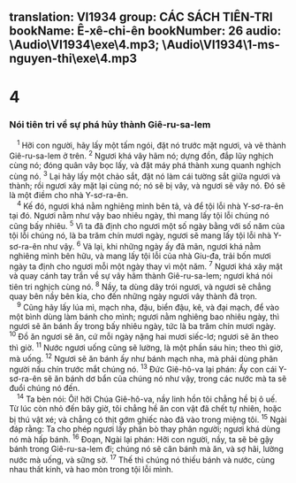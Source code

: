 translation: VI1934
group: CÁC SÁCH TIÊN-TRI
bookName: Ê-xê-chi-ên 
bookNumber: 26
audio: \Audio\VI1934\exe\4.mp3; \Audio\VI1934\1-ms-nguyen-thi\exe\4.mp3
-------

<div class="title"><h1>4</h1><h3>Nói tiên tri về sự phá hủy thành Giê-ru-sa-lem</h3></div>
<span class="verse exe_4_1"> <sup>1</sup> Hỡi con người, hãy lấy một tấm ngói, đặt nó trước mặt ngươi, và vẽ thành Giê-ru-sa-lem ở trên. </span>
<span class="verse exe_4_2"><sup>2</sup> Ngươi khá vây hãm nó; dựng đồn, đắp lũy nghịch cùng nó; đóng quân vây bọc lấy, và đặt máy phá thành xung quanh nghịch cùng nó. </span>
<span class="verse exe_4_3"><sup>3</sup> Lại hãy lấy một chảo sắt, đặt nó làm cái tường sắt giữa ngươi và thành; rồi ngươi xây mặt lại cùng nó; nó sẽ bị vây, và ngươi sẽ vây nó. Đó sẽ là một điềm cho nhà Y-sơ-ra-ên. <br/></span>
<span class="verse exe_4_4"> <sup>4</sup> Kế đó, ngươi khá nằm nghiêng mình bên tả, và để tội lỗi nhà Y-sơ-ra-ên tại đó. Ngươi nằm như vậy bao nhiêu ngày, thì mang lấy tội lỗi chúng nó cũng bấy nhiêu. </span>
<span class="verse exe_4_5"><sup>5</sup> Vì ta đã định cho ngươi một số ngày bằng với số năm của tội lỗi chúng nó, là ba trăm chín mươi ngày, ngươi sẽ mang lấy tội lỗi nhà Y-sơ-ra-ên như vậy. </span>
<span class="verse exe_4_6"><sup>6</sup> Vả lại, khi những ngày ấy đã mãn, ngươi khá nằm nghiêng mình bên hữu, và mang lấy tội lỗi của nhà Giu-đa, trải bốn mươi ngày ta định cho ngươi mỗi một ngày thay vì một năm. </span>
<span class="verse exe_4_7"><sup>7</sup> Ngươi khá xây mặt và quay cánh tay trần về sự vây hãm thành Giê-ru-sa-lem; ngươi khá nói tiên tri nghịch cùng nó. </span>
<span class="verse exe_4_8"><sup>8</sup> Nầy, ta dùng dây trói ngươi, và ngươi sẽ chẳng quay bên nầy bên kia, cho đến những ngày ngươi vây thành đã trọn. <br/></span>
<span class="verse exe_4_9"> <sup>9</sup> Cũng hãy lấy lúa mì, mạch nha, đậu, biển đậu, kê, và đại mạch, để vào một bình dùng làm bánh cho mình; ngươi nằm nghiêng bao nhiêu ngày, thì ngươi sẽ ăn bánh ấy trong bấy nhiêu ngày, tức là ba trăm chín mươi ngày. </span>
<span class="verse exe_4_10"><sup>10</sup> Đồ ăn ngươi sẽ ăn, cứ mỗi ngày nặng hai mươi siếc-lơ; ngươi sẽ ăn theo thì giờ. </span>
<span class="verse exe_4_11"><sup>11</sup> Nước ngươi uống cũng sẽ lường, là một phần sáu hin; theo thì giờ, mà uống. </span>
<span class="verse exe_4_12"><sup>12</sup> Ngươi sẽ ăn bánh ấy như bánh mạch nha, mà phải dùng phân người nấu chín trước mắt chúng nó. </span>
<span class="verse exe_4_13"><sup>13</sup> Đức Giê-hô-va lại phán: Ấy con cái Y-sơ-ra-ên sẽ ăn bánh dơ bẩn của chúng nó như vậy, trong các nước mà ta sẽ đuổi chúng nó đến. <br/></span>
<span class="verse exe_4_14"> <sup>14</sup> Ta bèn nói: Ôi! hỡi Chúa Giê-hô-va, nầy linh hồn tôi chẳng hề bị ô uế. Từ lúc còn nhỏ đến bây giờ, tôi chẳng hề ăn con vật đã chết tự nhiên, hoặc bị thú vật xé; và chẳng có thịt gớm ghiếc nào đã vào trong miệng tôi. </span>
<span class="verse exe_4_15"><sup>15</sup> Ngài đáp rằng: Ta cho phép ngươi lấy phân bò thay phân người; ngươi khá dùng nó mà hấp bánh. </span>
<span class="verse exe_4_16"><sup>16</sup> Đoạn, Ngài lại phán: Hỡi con người, nầy, ta sẽ bẻ gậy bánh trong Giê-ru-sa-lem đi; chúng nó sẽ cân bánh mà ăn, và sợ hãi, lường nước mà uống, và sững sờ. </span>
<span class="verse exe_4_17"><sup>17</sup> Thế thì chúng nó thiếu bánh và nước, cùng nhau thất kinh, và hao mòn trong tội lỗi mình. <br/></span>
